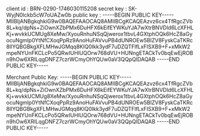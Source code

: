 client id : BRN-0290-1746030115208
secret key : SK-WyjN0lckb5cW7oUAZw0b
public key :
-----BEGIN PUBLIC KEY-----
MIIBIjANBgkqhkiG9w0BAQEFAAOCAQ8AMIIBCgKCAQEAzvz6cx4TfRgcZVb8L+kq/dpNs+ZiOwnXZbPMx6DuHFX6kEifEYWKuYJA7wXtrBNVDld6LcXFHLKj+wvkkUCMUg8XeMw/XyouRnhuNSqQjwerox1tbvL4GXtphOQk6HcZ8aGyocuNgmIp0YtNfCXoqPpRz9AnoHuFAVvuPB4dUNROEw5BlZV8FyskCaTKRc8lIYQBGBkgXFLMHwJGMqq8KIQ0Ikk3ydF7uDZQTFlfLxFISXB9+F+xMkW2mpeNYUnFKCLcPo5QRwIUHlUQOrw768dVU+HUNngETACkTv0bqEwEjROBn9hOw6XRILqgDNFZ7czrWCmyOhYQUw0aV3QQpQIDAQAB
-----END PUBLIC KEY-----

Merchant Public Key:
-----BEGIN PUBLIC KEY-----
MIIBIjANBgkqhkiG9w0BAQEFAAOCAQ8AMIIBCgKCAQEAzvz6cx4TfRgcZVb8L+kq/dpNs+ZiOwnXZbPMx6DuHFX6kEifEYWKuYJA7wXtrBNVDld6LcXFHLKj+wvkkUCMUg8XeMw/XyouRnhuNSqQjwerox1tbvL4GXtphOQk6HcZ8aGyocuNgmIp0YtNfCXoqPpRz9AnoHuFAVvuPB4dUNROEw5BlZV8FyskCaTKRc8lIYQBGBkgXFLMHwJGMqq8KIQ0Ikk3ydF7uDZQTFlfLxFISXB9+F+xMkW2mpeNYUnFKCLcPo5QRwIUHlUQOrw768dVU+HUNngETACkTv0bqEwEjROBn9hOw6XRILqgDNFZ7czrWCmyOhYQUw0aV3QQpQIDAQAB
-----END PUBLIC KEY-----

